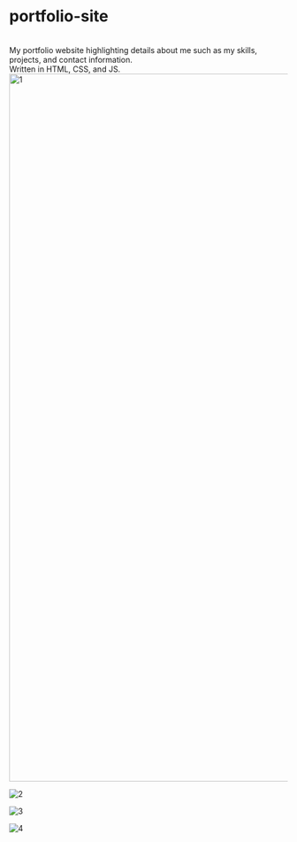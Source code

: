# portfolio-site
<br> My portfolio website highlighting details about me such as my skills, projects, and contact information.
<br> Written in HTML, CSS, and JS.
<br>
<img width="2560" height="1279" alt="1" src="https://github.com/user-attachments/assets/8465e51f-48dc-4f2c-93e5-e2e17249b75d" />

![2](https://github.com/user-attachments/assets/1ab7bd2f-ef7f-49e9-bc3b-4e2a29868101)

![3](https://github.com/user-attachments/assets/d6cd325d-a564-45e1-bfa3-3f59114a8c18)

![4](https://github.com/user-attachments/assets/34c57d43-22de-488f-81de-f66a74e8c586)
